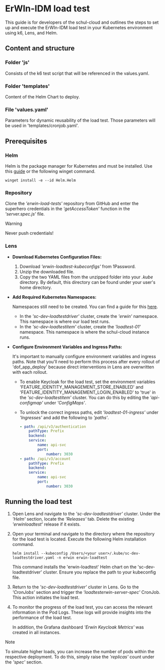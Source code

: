 # ErWIn-IDM load test

This guide is for developers of the schul-cloud and outlines the steps to set up and execute the ErWIn-IDM load test in your Kubernetes environment using k6, Lens, and Helm.

## Content and structure

### Folder 'js'

Consists of the k6 test script that will be referenced in the values.yaml.

### Folder 'templates'

Content of the Helm Chart to deploy.

### File 'values.yaml'

Parameters for dynamic reusability of the load test.
Those parameters will be used in 'templates/cronjob.yaml'.

## Prerequisites

### Helm

Helm is the package manager for Kubernetes and must be installed. Use this [guide](https://helm.sh/docs/intro/install/) or the following winget command.

```pwsh
winget install -e --id Helm.Helm
```

### Repository

Clone the *'erwin-load-tests'* repository from GitHub and enter the superhero credentials in the *'getAccessToken'* function in the *'server.spec.js'* file.

>[!WARNING] 
> Never push credentials!

### Lens

- **Download Kubernetes Configuration Files:**

    1. Download *'erwin-loadtest-kubeconfigs'* from 1Password.
    2. Unzip the downloaded file.
    3. Copy the two YAML files from the unzipped folder into your *.kube* directory. By default, this directory can be found under your user's home directory.

- **Add Required Kubernetes Namespaces:**

    Namespaces still need to be created. You can find a guide for this [here](https://docs.dbildungscloud.de/x/6YDbE).

  - In the *'sc-dev-loadtestdriver'* cluster, create the *'erwin'* namespace. This namespace is where our load test runs.
  - In the *'sc-dev-loadtestitem'* cluster, create the *'loadtest-01'* namespace. This namespace is where the schul-cloud instance runs.

- **Configure Environment Variables and Ingress Paths:**

    It's important to manually configure environment variables and ingress paths. Note that you'll need to perform this process after every rollout of 'dof_app_deploy' because direct interventions in Lens are overwritten with each rollout.

  - To enable Keycloak for the load test, set the environment variables 'FEATURE_IDENTITY_MANAGEMENT_STORE_ENABLED' and 'FEATURE_IDENTITY_MANAGEMENT_LOGIN_ENABLED' to 'true' in the *'sc-dev-loadtestitem'* cluster. You can do this by editing the *'api-configmap'* under *'ConfigMaps'*.
  - To unlock the correct ingress paths, edit *'loadtest-01-ingress'* under *'Ingresses'* and add the following to *'paths'*.

      ```yaml
      - path: /api/v3/authentication
          pathType: Prefix
          backend:
          service:
              name: api-svc
              port:
                  number: 3030
      - path: /api/v3/account
          pathType: Prefix
          backend:
          service:
              name: api-svc
              port:
                  number: 3030
      ```

## Running the load test

1. Open Lens and navigate to the *'sc-dev-loadtestdriver'* cluster. Under the *'Helm'* section, locate the *'Releases'* tab. Delete the existing *'erwinloadtest'* release if it exists.
2. Open your terminal and navigate to the directory where the repository for the load test is located. Execute the following Helm installation command.

    ```pwsh
    helm install --kubeconfig /Users/<your user>/.kube/sc-dev-loadtestdriver.yaml -n erwin erwin-loadtest
    ```

    This command installs the 'erwin-loadtest' Helm chart on the 'sc-dev-loadtestdriver' cluster. Ensure you replace the path to your kubeconfig file.
3. Return to the *'sc-dev-loadtestdriver'* cluster in Lens. Go to the *'CronJobs'* section and trigger the *'loadtesterwin-server-spec'* CronJob. This action initiates the load test.
4. To monitor the progress of the load test, you can access the relevant information in the Pod Logs. These logs will provide insights into the performance of the load test.

    In addition, the Grafana dashboard *'Erwin Keycloak Metrics'* was created in all instances.

> [!NOTE]
> To simulate higher loads, you can increase the number of pods within the respective deployment. To do this, simply raise the *'replicas'* count under the *'spec'* section.
